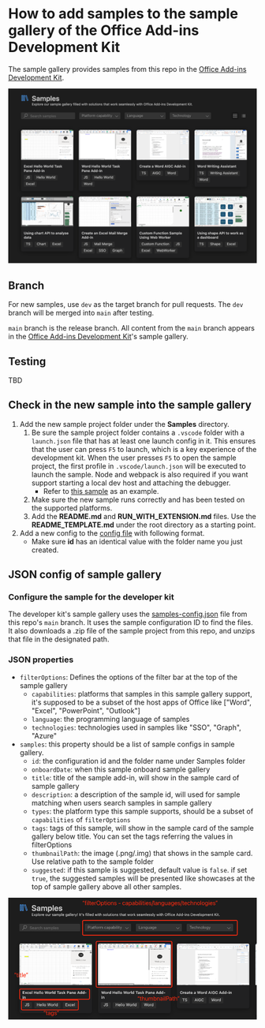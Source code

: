 # How to add samples to the sample gallery of the Office Add-ins Development Kit

The sample gallery provides samples from this repo in the [Office Add-ins Development Kit](https://marketplace.visualstudio.com/items?itemName=msoffice.microsoft-office-add-in-debugger).

![The Office Add-ins Dev Kit sample gallery in VS Code.](assets/sample_gallery.png)

## Branch

For new samples, use `dev` as the target branch for pull requests. The `dev` branch will be merged into `main` after testing.

`main` branch is the release branch. All content from the `main` branch appears in the [Office Add-ins Development Kit](https://marketplace.visualstudio.com/items?itemName=msoffice.microsoft-office-add-in-debugger)'s sample gallery.

## Testing

TBD

## Check in the new sample into the sample gallery

1. Add the new sample project folder under the **Samples** directory.
    1. Be sure the sample project folder contains a `.vscode` folder with a `launch.json` file that has at least one launch config in it. This ensures that the user can press `F5` to launch, which is a key experience of the development kit. When the user presses `F5` to open the sample project, the first profile in `.vscode/launch.json` will be executed to launch the sample. Node and webpack is also required if you want support starting a local dev host and attaching the debugger.
        * Refer to [this sample](./Samples/excel-get-started-with-dev-kit/) as an example.
    2. Make sure the new sample runs correctly and has been tested on the supported platforms.
    3. Add the **README.md** and **RUN_WITH_EXTENSION.md** files. Use the **README_TEMPLATE.md** under the root directory as a starting point.
2. Add a new config to the [config file](./.config/sample-config.json) with following format.
    * Make sure **id** has an identical value with the folder name you just created.

## JSON config of sample gallery

### Configure the sample for the developer kit

The developer kit's sample gallery uses the [samples-config.json](./.config/sample-config.json) file from this repo's `main` branch. It uses the sample configuration ID to find the files. It also downloads a .zip file of the sample project from this repo, and unzips that file in the designated path.

### JSON properties

* `filterOptions`: Defines the options of the filter bar at the top of the sample gallery
    * `capabilities`: platforms that samples in this sample gallery support, it's supposed to be a subset of the host apps of Office like ["Word", "Excel", "PowerPoint", "Outlook"]
    * `language`: the programming language of samples
    * `technologies`: technologies used in samples like "SSO", "Graph", "Azure"
* `samples`: this property should be a list of sample configs in sample gallery.
    * `id`: the configuration id and the folder name under Samples folder
    * `onboardDate`: when this sample onboard sample gallery
    * `title`: title of the sample add-in, will show in the sample card of sample gallery
    * `description`: a description of the sample id, will used for sample matching when users search samples in sample gallery
    * `types`: the platform type this sample supports, should be a subset of `capabilities` of `filterOptions`
    * `tags`: tags of this sample, will show in the sample card of the sample gallery below title. You can set the tags referring the values in filterOptions
    * `thumbnailPath`: the image (.png/.img) that shows in the sample card. Use relative path to the sample folder
    * `suggested`: if this sample is suggested, default value is `false`. if set `true`, the suggested samples will be presented like showcases at the top of sample gallery above all other samples.

![The Office Add-ins Dev Kit sample gallery with the parts of the UI labelled with corresponding JSON properties.](assets/config_definition.png)